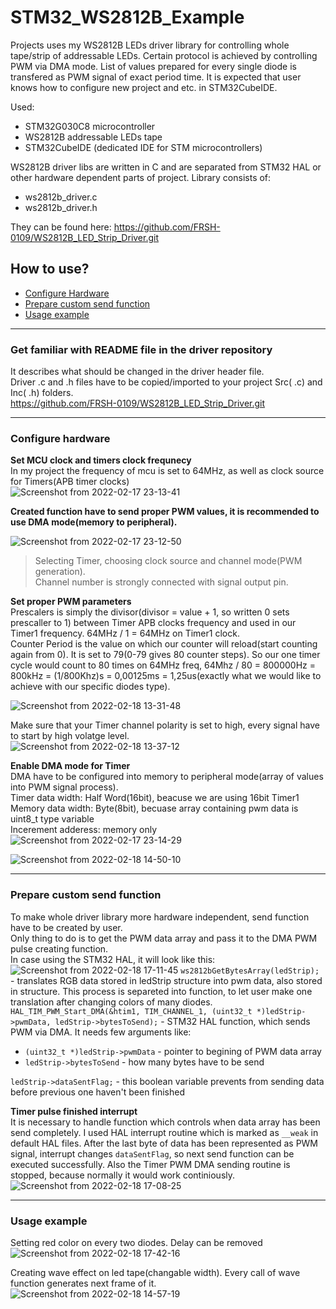 # STM32_WS2812B_Example  
Projects uses my WS2812B LEDs driver library for controlling whole tape/strip of addressable LEDs. Certain protocol is achieved by controlling PWM via DMA mode. List of values prepared for every single diode is transfered as PWM signal of exact period time. It is expected that user knows how to configure new project and etc. in STM32CubeIDE.  

Used:
- STM32G030C8 microcontroller
- WS2812B addressable LEDs tape
- STM32CubeIDE (dedicated IDE for STM microcontrollers)  

WS2812B driver libs are written in C and are separated from STM32 HAL or other hardware dependent parts of project.
Library consists of:
 - ws2812b_driver.c
 - ws2812b_driver.h  

They can be found here: https://github.com/FRSH-0109/WS2812B_LED_Strip_Driver.git  
  
## How to use?  

- [Configure Hardware](#configure-hardware)
- [Prepare custom send function](#prepare-custom-send-function)
- [Usage example](#usage-example)  

----
### Get familiar with README file in the driver repository  
It describes what should be changed in the driver header file.  
Driver .c and .h files have to be copied/imported to your project Src( .c) and Inc( .h) folders.  
https://github.com/FRSH-0109/WS2812B_LED_Strip_Driver.git  

----
### Configure hardware

**Set MCU clock and timers clock frequnecy**  
In my project the frequency of mcu is set to 64MHz, as well as clock source for Timers(APB timer clocks)  
![Screenshot from 2022-02-17 23-13-41](https://user-images.githubusercontent.com/64641846/154681497-97a09647-e5f9-4a6e-b602-ea6cec0e1140.png)

**Created function have to send proper PWM values, it is recommended to use DMA mode(memory to peripheral).**

![Screenshot from 2022-02-17 23-12-50](https://user-images.githubusercontent.com/64641846/154580604-1da37f4a-9f1d-471a-af23-a2c6d5979878.png)
> Selecting Timer, choosing clock source and channel mode(PWM generation).  
> Channel number is strongly connected with signal output pin.

**Set proper PWM parameters**  
Prescalers is simply the divisor(divisor = value + 1, so written 0 sets prescaller to 1) between Timer APB clocks frequency and used in our Timer1 frequency. 64MHz / 1 = 64MHz on Timer1 clock.  
Counter Period is the value on which our counter will reload(start counting again from 0). It is set to 79(0-79 gives 80 counter steps). So our one timer cycle would count to 80 times on 64MHz freq, 64Mhz / 80 = 800000Hz = 800kHz = (1/800Khz)s = 0,00125ms = 1,25us(exactly what we would like to achieve with our specific diodes type).

![Screenshot from 2022-02-18 13-31-48](https://user-images.githubusercontent.com/64641846/154683480-325fb70a-a7c1-45a3-a258-edad872c5e50.png)

Make sure that your Timer channel polarity is set to high, every signal have to start by high volatge level.  
![Screenshot from 2022-02-18 13-37-12](https://user-images.githubusercontent.com/64641846/154684317-7d9a3ac0-dfd7-463f-908f-7ef8785542f5.png)

**Enable DMA mode for Timer**  
DMA have to be configured into memory to peripheral mode(array of values into PWM signal process).  
Timer data width: Half Word(16bit), beacuse we are using 16bit Timer1  
Memory data width: Byte(8bit), becuase array containing pwm data is uint8_t type variable  
Incerement adderess:	memory only  
![Screenshot from 2022-02-17 23-14-29](https://user-images.githubusercontent.com/64641846/154685102-de175573-2b2d-4cb0-8e49-acf0d3aa2a32.png)

![Screenshot from 2022-02-18 14-50-10](https://user-images.githubusercontent.com/64641846/154695091-91d10e76-2c02-4f73-9f02-80952be21c46.png)

----
### Prepare custom send function

To make whole driver library more hardware independent, send function have to be created by user.  
Only thing to do is to get the PWM data array and pass it to the DMA PWM pulse creating function.  
In case using the STM32 HAL, it will look like this:  
![Screenshot from 2022-02-18 17-11-45](https://user-images.githubusercontent.com/64641846/154720288-42b1a5b0-d9ab-4a92-b565-40acd8feeb81.png)
`ws2812bGetBytesArray(ledStrip);` - translates RGB data stored in ledStrip structure into pwm data, also stored in structure. This process is separeted into function, to let user make one translation after changing colors of many diodes.  
`HAL_TIM_PWM_Start_DMA(&htim1, TIM_CHANNEL_1, (uint32_t *)ledStrip->pwmData, ledStrip->bytesToSend);` - STM32 HAL function, which sends PWM via DMA. It needs few arguments like:
 - `(uint32_t *)ledStrip->pwmData` - pointer to begining of PWM data array
 - `ledStrip->bytesToSend` - how many bytes have to be send  

`ledStrip->dataSentFlag;` - this boolean variable prevents from sending data before previous one haven't been finished  

**Timer pulse finished interrupt**  
It is necessary to handle function which controls when data array has been send completely. I used HAL interrupt routine which is marked as `__weak` in default HAL files. After the last byte of data has been represented as PWM signal, interrupt changes `dataSentFlag`, so next send function can be executed successfully. Also the Timer PWM DMA sending routine is stopped, because normally it would work continiously.  
![Screenshot from 2022-02-18 17-08-25](https://user-images.githubusercontent.com/64641846/154721996-1d147025-e462-4abc-8ca3-2332ac2d607f.png)  

----
### Usage example

Setting red color on every two diodes. Delay can be removed  
![Screenshot from 2022-02-18 17-42-16](https://user-images.githubusercontent.com/64641846/154725502-14534026-98d9-4ba1-b2e3-246caa9b1c13.png)  

Creating wave effect on led tape(changable width). Every call of wave function generates next frame of it.  
![Screenshot from 2022-02-18 14-57-19](https://user-images.githubusercontent.com/64641846/154723866-fc7a148d-bee8-4f15-9bb7-7f10de8637da.png)  
